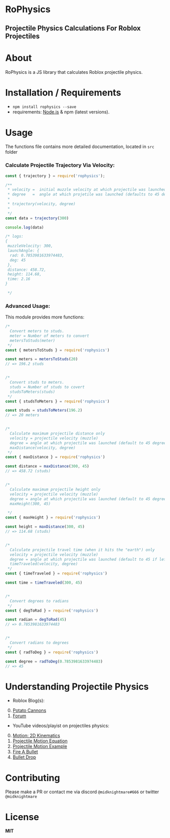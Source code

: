 # RoPhysics
## Projectile Physics Calculations For Roblox Projectiles

# About
RoPhysics is a JS library that calculates Roblox projectile physics.


# Installation / Requirements
* `npm install rophysics --save`
* requirements: [Node.js](https://nodejs.org/en/) & npm (latest versions).

# Usage
The functions file contains more detailed documentation, located in `src` folder
### Calculate Projectile Trajectory Via Velocity:
```javascript
const { trajectory } = require('rophysics');

/**
 * velocity =  initial muzzle velocity at which projectile was launched.
 * degree   =  angle at which projetile was launched (defaults to 45 degrees if left empty).
 * 
 * trajectory(velocity, degree)
 * 
 */
const data = trajectory(300)

console.log(data)

/* logs:
{
 muzzleVelocity: 300,
 launchAngle: {
  rad: 0.7853981633974483,
  deg: 45
 },
 distance: 458.72,
 height: 114.68,
 time: 2.16
}

 */

```
### Advanced Usage:
This module provides more functions:
```javascript
/*
  Convert meters to studs.
  meter = Number of meters to convert
  metersToStuds(meter)
 */
const { metersToStuds } = require('rophysics')

const meters = metersToStuds(20)
// => 196.2 studs


/*
  Convert studs to meters.
  studs = Number of studs to covert
  studsToMeters(studs)
 */
const { studsToMeters } = require('rophysics')

const studs = studsToMeters(196.2)
// => 20 meters


/*
  Calculate maximum projectile distance only
  velocity = projectile velocity (muzzle)
  degree = angle at which projectile was launched (default to 45 degrees if left empty)
  maxDistance(velocity, degree)
 */
const { maxDistance } = require('rophysics')

const distance = maxDistance(300, 45)
// => 458.72 (studs)


/*
  Calculate maximum projectile height only
  velocity = projectile velocity (muzzle)
  degree = angle at which projectile was launched (default to 45 degrees if left empty)
  maxHeight(300, 45)

 */
const { maxHeight } = require('rophysics')

const height = maxDistance(300, 45)
// => 114.68 (studs)


/*
  Calculate projectile travel time (when it hits the "earth") only
  velocity = projectile velocity (muzzle)
  degree = angle at which projectile was launched (default to 45 if left empty)
  timeTraveled(velocity, degree) 
 */
const { timeTraveled } = require('rophysics')

const time = timeTraveled(300, 45)


/*
  Convert degrees to radians
 */
const { degToRad } = require('rophysics')

const radian = degToRad(45)
// => 0.7853981633974483


/*
  Convert radians to degrees
 */
const { radToDeg } = require('rophysics')

const degree = radToDeg(0.7853981633974483)
// => 45

```
# Understanding Projectile Physics
* Roblox Blog(s):
0. [Potato Cannons](https://blog.roblox.com/2012/06/testing-the-accuracy-of-roblox-physics-with-potato-cannons/)
1. [Forum](https://devforum.roblox.com/t/how-many-studs-is-there-in-a-meter/103417/8)

* YouTube videos/playist on projectiles physics: 
0. [Motion: 2D Kinematics](https://www.youtube.com/watch?v=uBMLZV1B-Bw&list=PLMXAf0aPgIuVxKORoyofGV99l-YUsEK3j&index=1)
1. [Projectile Motion Equation](https://www.youtube.com/watch?v=DbuidBDG6ss)
2. [Projectile Motion Example](https://www.youtube.com/watch?v=6SHT-SLvcxk)
3. [Fire A Bullet](https://www.youtube.com/watch?v=_8t0iPz9VOc&list=PLMXAf0aPgIuVxKORoyofGV99l-YUsEK3j&index=7
)
4. [Bullet Drop](https://www.youtube.com/watch?v=_-soNrVIb8U&list=PLMXAf0aPgIuVxKORoyofGV99l-YUsEK3j&index=8)

# Contributing
Please make a PR or contact me via discord `@midknightmare#666` or twitter `@midknightmare`

# License
**MIT**
